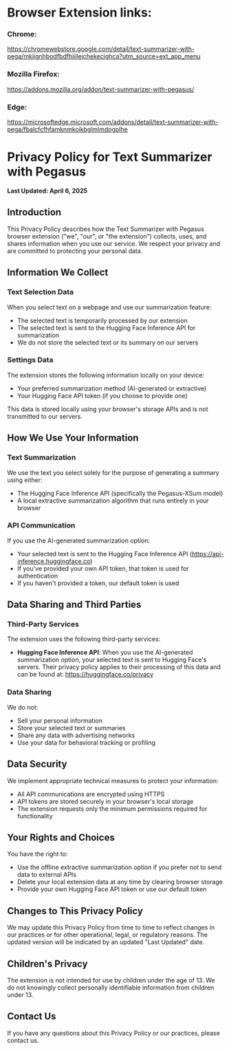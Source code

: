 # Browser Extension links:

### Chrome: 
https://chromewebstore.google.com/detail/text-summarizer-with-pega/mkiignhbodfbdfhiijlejchekecighca?utm_source=ext_app_menu

### Mozilla Firefox: 
https://addons.mozilla.org/addon/text-summarizer-with-pegasus/

### Edge:  
https://microsoftedge.microsoft.com/addons/detail/text-summarizer-with-pega/fbalcfcfhfamknmkoikbglmlmdogplhe 



# Privacy Policy for Text Summarizer with Pegasus

**Last Updated: April 6, 2025**

## Introduction

This Privacy Policy describes how the Text Summarizer with Pegasus browser extension ("we", "our", or "the extension") collects, uses, and shares information when you use our service. We respect your privacy and are committed to protecting your personal data.

## Information We Collect

### Text Selection Data

When you select text on a webpage and use our summarization feature:

- The selected text is temporarily processed by our extension
- The selected text is sent to the Hugging Face Inference API for summarization
- We do not store the selected text or its summary on our servers

### Settings Data

The extension stores the following information locally on your device:

- Your preferred summarization method (AI-generated or extractive)
- Your Hugging Face API token (if you choose to provide one)

This data is stored locally using your browser's storage APIs and is not transmitted to our servers.

## How We Use Your Information

### Text Summarization

We use the text you select solely for the purpose of generating a summary using either:

- The Hugging Face Inference API (specifically the Pegasus-XSum model)
- A local extractive summarization algorithm that runs entirely in your browser

### API Communication

If you use the AI-generated summarization option:

- Your selected text is sent to the Hugging Face Inference API (https://api-inference.huggingface.co)
- If you've provided your own API token, that token is used for authentication
- If you haven't provided a token, our default token is used

## Data Sharing and Third Parties

### Third-Party Services

The extension uses the following third-party services:

- **Hugging Face Inference API**: When you use the AI-generated summarization option, your selected text is sent to Hugging Face's servers. Their privacy policy applies to their processing of this data and can be found at: https://huggingface.co/privacy

### Data Sharing

We do not:
- Sell your personal information
- Store your selected text or summaries
- Share any data with advertising networks
- Use your data for behavioral tracking or profiling

## Data Security

We implement appropriate technical measures to protect your information:

- All API communications are encrypted using HTTPS
- API tokens are stored securely in your browser's local storage
- The extension requests only the minimum permissions required for functionality

## Your Rights and Choices

You have the right to:

- Use the offline extractive summarization option if you prefer not to send data to external APIs
- Delete your local extension data at any time by clearing browser storage
- Provide your own Hugging Face API token or use our default token

## Changes to This Privacy Policy

We may update this Privacy Policy from time to time to reflect changes in our practices or for other operational, legal, or regulatory reasons. The updated version will be indicated by an updated "Last Updated" date.

## Children's Privacy

The extension is not intended for use by children under the age of 13. We do not knowingly collect personally identifiable information from children under 13.

## Contact Us

If you have any questions about this Privacy Policy or our practices, please contact us.
